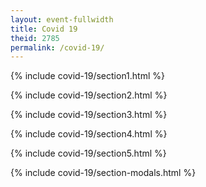 ```yaml
---
layout: event-fullwidth
title: Covid 19
theid: 2785
permalink: /covid-19/
---
```


<link rel="stylesheet" href="/css/event2-layout.css">

<!-- jQuery Modal -->
<script src="https://cdnjs.cloudflare.com/ajax/libs/jquery-modal/0.9.1/jquery.modal.min.js"></script>
<link rel="stylesheet" href="https://cdnjs.cloudflare.com/ajax/libs/jquery-modal/0.9.1/jquery.modal.min.css" />

{% include covid-19/section1.html %}

{% include covid-19/section2.html %}

{% include covid-19/section3.html %}

{% include covid-19/section4.html %}

{% include covid-19/section5.html %}

{% include covid-19/section-modals.html %}